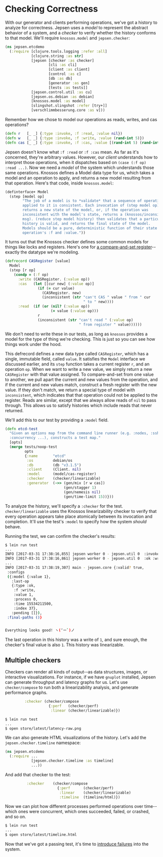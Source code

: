 # Checking Correctness

With our generator and clients performing operations, we've got a history to
analyze for correctness. Jepsen uses a *model* to represent the abstract
behavior of a system, and a *checker* to verify whether the history conforms to
that model. We'll require `knossos.model` and `jepsen.checker`:

```clj
(ns jepsen.etcdemo
  (:require [clojure.tools.logging :refer :all]
            [clojure.string :as str]
            [jepsen [checker :as checker]
                    [cli :as cli]
                    [client :as client]
                    [control :as c]
                    [db :as db]
                    [generator :as gen]
                    [tests :as tests]]
            [jepsen.control.util :as cu]
            [jepsen.os.debian :as debian]
            [knossos.model :as model]
            [slingshot.slingshot :refer [try+]]
            [verschlimmbesserung.core :as v]))
```

Remember how we chose to model our operations as reads, writes, and cas operations?

```clj
(defn r   [_ _] {:type :invoke, :f :read, :value nil})
(defn w   [_ _] {:type :invoke, :f :write, :value (rand-int 5)})
(defn cas [_ _] {:type :invoke, :f :cas, :value [(rand-int 5) (rand-int 5)]})
```

Jepsen doesn't know what `:f :read` or `:f :cas` mean. As far as it's
concerned, they're arbitrary values. However, our *client* understands how to
interpret those operations, when it dispatches based on `(case (:f op) :read
...)`. Now we need a *model* of the system which understands those same
operations. Knossos defines a Model data type for us, which takes a model and an
operation to apply, and returns a new model resulting from that operation. Here's that code, inside `knossos.model`:

```clj
(definterface+ Model
  (step [model op]
        "The job of a model is to *validate* that a sequence of operations
        applied to it is consistent. Each invocation of (step model op)
        returns a new state of the model, or, if the operation was
        inconsistent with the model's state, returns a (knossos/inconsistent
        msg). (reduce step model history) then validates that a particular
        history is valid, and returns the final state of the model.
        Models should be a pure, deterministic function of their state and an
        operation's :f and :value."))
```

It turns out that the Knossos checker defines some common models for things
like locks and registers. Here's one for [a compare-and-set register](https://github.com/jepsen-io/knossos/blob/443a5a081c76be315eb01c7990cc7f1d9e41ed9b/src/knossos/model.clj#L66-L80)--exactly the datatype we're modeling.

```clj
(defrecord CASRegister [value]
  Model
  (step [r op]
    (condp = (:f op)
      :write (CASRegister. (:value op))
      :cas   (let [[cur new] (:value op)]
               (if (= cur value)
                 (CASRegister. new)
                 (inconsistent (str "can't CAS " value " from " cur
                                    " to " new))))
      :read  (if (or (nil? (:value op))
                     (= value (:value op)))
               r
               (inconsistent (str "can't read " (:value op)
                                  " from register " value))))))
```
We don't need to write these in our tests, as long as `knossos` provides a
model for the type of thing we're checking. This is just so you can see how
things work under the hood.

This defrecord defines a new data type called `CASRegister`, which has a
single, immutable field, called `value`. It satisfies the `Model` interface we
discussed earlier, and its `step` function takes a current register `r`, and an
operation `op`. When we want to write a new value, we simply return a new
`CASRegister` with that value assigned. To compare-and-set from one value to
another, we pull apart the current and new values from the operation, and if
the current and new values match, construct a fresh register with the new
value. If they don't match, we return a special type of model with
`inconsistent`, which indicates that that operation could not be applied to the
register. Reads are similar, except that we always allow reads of `nil` to pass
through. This allows us to satisfy histories which include reads that never
returned.

We'll add this to our test by providing a `:model` field.

```clj
(defn etcd-test
  "Given an options map from the command line runner (e.g. :nodes, :ssh,
  :concurrency ...), constructs a test map."
  [opts]
  (merge tests/noop-test
         opts
         {:name       "etcd"
          :os         debian/os
          :db         (db "v3.1.5")
          :client     (Client. nil)
          :model      (model/cas-register)
          :checker    (checker/linearizable)
          :generator  (->> (gen/mix [r w cas])
                           (gen/stagger 1)
                           (gen/nemesis nil)
                           (gen/time-limit 15))}))

```

To analyze the history, we'll specify a `:checker` for the test.
`checker/linearizable` uses the Knossos linearizability checker to verify that
every operation appears take place atomically between its invocation and
completion. It'll use the test's `:model` to specify how the system *should*
behave.

Running the test, we can confirm the checker's results:

```bash
$ lein run test
...
INFO [2017-03-31 17:38:16,855] jepsen worker 0 - jepsen.util 0  :invoke :write  1
INFO [2017-03-31 17:38:16,861] jepsen worker 0 - jepsen.util 0  :ok :write  1
...
INFO [2017-03-31 17:38:19,307] main - jepsen.core {:valid? true,
 :configs
 ({:model {:value 1},
   :last-op
   {:type :ok,
    :f :write,
    :value 1,
    :process 0,
    :time 15534211500,
    :index 37},
   :pending []}),
 :final-paths ()}


Everything looks good! ヽ(‘ー`)ノ
```

The last operation in this history was a write of `1`, and sure enough, the
checker's final value is also `1`. This history was linearizable.

## Multiple checkers

Checkers can render all kinds of output--as data structures, images, or
interactive visualizations. For instance, if we have `gnuplot` installed,
Jepsen can generate throughput and latency graphs for us. Let's use
`checker/compose` to run both a linearizability analysis, and generate
performance graphs.

```clj
         :checker (checker/compose
                    {:perf   (checker/perf)
                     :linear (checker/linearizable)})
```

```bash
$ lein run test
...
$ open store/latest/latency-raw.png
```

We can also generate HTML visualizations of the history. Let's add the `jepsen.checker.timeline` namespace:

```clj
(ns jepsen.etcdemo
  (:require ...
            [jepsen.checker.timeline :as timeline]
            ...))
```

And add that checker to the test:

```clj
          :checker    (checker/compose
                        {:perf      (checker/perf)
                         :linear    (checker/linearizable)
                         :timeline  (timeline/html)})
```

Now we can plot how different processes performed operations over time--which
ones were concurrent, which ones succeeded, failed, or crashed, and so on.

```bash
$ lein run test
...
$ open store/latest/timeline.html
```

Now that we've got a passing test, it's time to [introduce
failures](05-nemesis.md) into the system.
